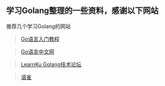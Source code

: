 ## 学习Golang整理的一些资料，感谢以下网站
推荐几个学习Golang的网站
>[Go语言入门教程](http://c.biancheng.net/golang/)

>[Go语言中文网](https://studygolang.com/)

>[LearnKu Golang技术论坛](https://learnku.com/golang)

>[语雀](https://www.yuque.com/nh0nxz/aolob5)
